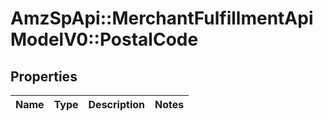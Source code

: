 # AmzSpApi::MerchantFulfillmentApiModelV0::PostalCode

## Properties
Name | Type | Description | Notes
------------ | ------------- | ------------- | -------------

